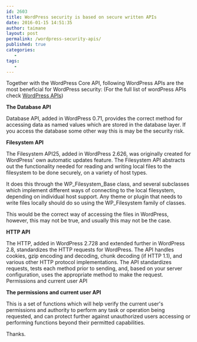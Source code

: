 ```yaml
---
id: 2603
title: WordPress security is based on secure written APIs
date: 2016-01-15 14:51:35
author: taimane
layout: post
permalink: /wordpress-security-apis/
published: true
categories:
   -
tags:
   -
---
```

Together with the WordPress Core API, following WordPress APIs are the most beneficial for WordPress security:
(For the full list of wordPress APIs check <a rel="nofollow" href="https://codex.wordpress.org/WordPress_APIs)">WordPress APIs</a>)

<strong>The Database API</strong>

Database API, added in WordPress 0.71, provides the correct method for accessing data as named values which are stored in the database layer. If you access the database some other way this is may be the security risk.

<strong>Filesystem API</strong>

The Filesystem API25, added in WordPress 2.626, was originally created for WordPress' own automatic updates feature. The Filesystem API abstracts out the functionality needed for reading and writing local files to the filesystem to be done securely, on a variety of host types.

It does this through the WP_Filesystem_Base class, and several subclasses which implement different ways of connecting to the local filesystem, depending on individual host support. Any theme or plugin that needs to write files locally should do so using the WP_Filesystem family of classes.

This would be the correct way of accessing the files in WordPress, however, this may not be true, and usually this may not be the case.

<strong>HTTP API</strong>

The HTTP, added in WordPress 2.728 and extended further in WordPress 2.8, standardizes the HTTP requests for WordPress. The API handles cookies, gzip encoding and decoding, chunk decoding (if HTTP 1.1), and various other HTTP protocol implementations. The API standardizes requests, tests each method prior to sending, and, based on your server configuration, uses the appropriate method to make the request.
Permissions and current user API

<strong>The permissions and current user API</strong>

This is a set of functions which will help verify the current user's permissions and authority to perform any task or operation being requested, and can protect further against unauthorized users accessing or performing functions beyond their permitted capabilities.

Thanks.  
